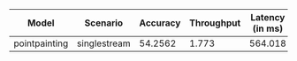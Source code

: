 | Model         | Scenario     |   Accuracy |   Throughput |   Latency (in ms) |
|---------------|--------------|------------|--------------|-------------------|
| pointpainting | singlestream |    54.2562 |        1.773 |           564.018 |